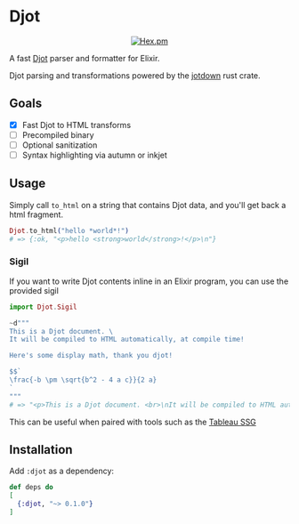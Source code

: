 # Djot
<div align=center>

[![Hex.pm](https://img.shields.io/hexpm/v/djot?style=for-the-badge&color=%23714a94)](https://hex.pm/packages/djot)

</div>

A fast [Djot](https://djot.net) parser and formatter for Elixir.

Djot parsing and transformations powered by the [jotdown](https://crates.io/crates/jotdown) rust crate.

## Goals
- [x] Fast Djot to HTML transforms
- [ ] Precompiled binary
- [ ] Optional sanitization
- [ ] Syntax highlighting via autumn or inkjet

## Usage

Simply call `to_html` on a string that contains Djot data, and you'll get back a html fragment.

```elixir
Djot.to_html("hello *world*!")
# => {:ok, "<p>hello <strong>world</strong>!</p>\n"}
```

### Sigil

If you want to write Djot contents inline in an Elixir program, you can use the provided sigil

```elixir
import Djot.Sigil

~d"""
This is a Djot document. \
It will be compiled to HTML automatically, at compile time!

Here's some display math, thank you djot!

$$`
\frac{-b \pm \sqrt{b^2 - 4 a c}}{2 a}
`
"""
# => "<p>This is a Djot document. <br>\nIt will be compiled to HTML automatically, at compile time!</p>\n<p><span class=\"math display\">\\[\n\\frac{-b \\pm \\sqrt{b^2 - 4 a c}}{2 a}\n\\]</span></p>\n"
```

This can be useful when paired with tools such as the [Tableau SSG](https://github.com/elixir-tools/tableau)

## Installation

Add `:djot` as a dependency:

```elixir
def deps do
[
  {:djot, "~> 0.1.0"}
]
```
